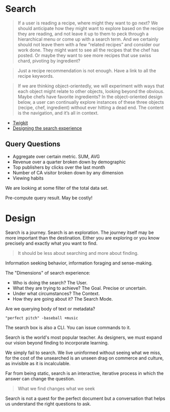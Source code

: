 # Search

> If a user is reading a recipe, where might they want to go next? We should anticipate how they might want to explore based on the recipe they are reading, and not leave it up to them to peck through a hierarchical menu or come up with a search term. And we certainly should not leave them with a few “related recipes” and consider our work done. They might want to see all the recipes that the chef has posted. Or maybe they want to see more recipes that use swiss chard, pivoting by ingredient?

> Just a recipe recommendation is not enough. Have a link to all the recipe keywords.

> If we are thinking object-orientedly, we will experiment with ways that each object might relate to other objects, looking beyond the obvious. Maybe chefs have favorite ingredients? In the object-oriented design below, a user can continually explore instances of these three objects (recipe, chef, ingredient) without ever hitting a dead end. The content is the navigation, and it’s all in context.

* [Twigkit](http://twigkit.com/)
* [Designing the search experience](http://designingthesearchexperience.com/)

## Query Questions

* Aggregate over certain metric. SUM, AVG
* Revenue over a quarter broken down by demographic
* Top publishers by clicks over the last month
* Number of CA visitor broken down by any dimension
* Viewing habits

We are looking at some filter of the total data set.

Pre-compute query result. May be costly!

# Design

Search is a journey. Search is an exploration. The journey itself may be more important than the destination. Either you are exploring or you know precisely and exactly what you want to find.

> It should be less about searching and more about finding.

Information seeking behavior, information foraging and sense-making.

The "Dimensions" of search experience:

* Who is doing the search? The User.
* What they are trying to achieve? The Goal. Precise or uncertain.
* Under what circumstances? The Context.
* How they are going about it? The Search Mode.

Are we querying body of text or metadata?

```
"perfect pitch" -baseball +music
```

The search box is also a CLI. You can issue commands to it.

Search is the world's most popular teacher. As designers, we must expand our vision beyond finding to incorporate learning.

We simply fail to search. We live uninformed without seeing what we miss, for the cost of the unsearched is an unseen drag on commerce and culture, as invisible as it is incalculable.

Far from being static, search is an interactive, iterative process in which the answer can change the question.

> What we find changes what we seek

Search is not a quest for the perfect document but a conversation that helps us understand the right questions to ask.
